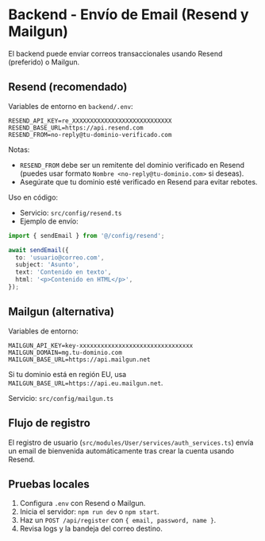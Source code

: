 # Backend - Envío de Email (Resend y Mailgun)

El backend puede enviar correos transaccionales usando Resend (preferido) o Mailgun.

## Resend (recomendado)

Variables de entorno en `backend/.env`:

```
RESEND_API_KEY=re_XXXXXXXXXXXXXXXXXXXXXXXXXXXX
RESEND_BASE_URL=https://api.resend.com
RESEND_FROM=no-reply@tu-dominio-verificado.com
```

Notas:
- `RESEND_FROM` debe ser un remitente del dominio verificado en Resend (puedes usar formato `Nombre <no-reply@tu-dominio.com>` si deseas).
- Asegúrate que tu dominio esté verificado en Resend para evitar rebotes.

Uso en código:

- Servicio: `src/config/resend.ts`
- Ejemplo de envío:

```ts
import { sendEmail } from '@/config/resend';

await sendEmail({
  to: 'usuario@correo.com',
  subject: 'Asunto',
  text: 'Contenido en texto',
  html: '<p>Contenido en HTML</p>',
});
```

## Mailgun (alternativa)

Variables de entorno:

```
MAILGUN_API_KEY=key-xxxxxxxxxxxxxxxxxxxxxxxxxxxxxxxx
MAILGUN_DOMAIN=mg.tu-dominio.com
MAILGUN_BASE_URL=https://api.mailgun.net
```

Si tu dominio está en región EU, usa `MAILGUN_BASE_URL=https://api.eu.mailgun.net`.

Servicio: `src/config/mailgun.ts`

## Flujo de registro

El registro de usuario (`src/modules/User/services/auth_services.ts`) envía un email de bienvenida automáticamente tras crear la cuenta usando Resend.

## Pruebas locales

1. Configura `.env` con Resend o Mailgun.
2. Inicia el servidor: `npm run dev` o `npm start`.
3. Haz un `POST /api/register` con `{ email, password, name }`.
4. Revisa logs y la bandeja del correo destino.
